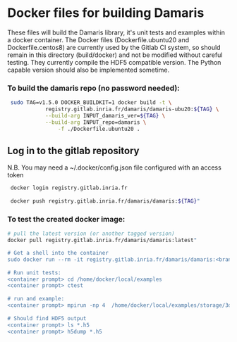 # Docker files for building Damaris
These files will build the Damaris library, it's unit tests and examples within a docker container.
The Docker files (Dockerfile.ubuntu20 and Dockerfile.centos8) are currently used by the Gitlab CI system,
so should remain in this directory (build/docker) and not be modified without careful testing.
They currently compile the HDF5 compatible  version. The Python capable version should also be implemented sometime.

### To build the damaris repo (no password needed):
```bash
 sudo TAG=v1.5.0 DOCKER_BUILDKIT=1 docker build -t \
            registry.gitlab.inria.fr/damaris/damaris-ubu20:${TAG} \
            --build-arg INPUT_damaris_ver=${TAG} \
            --build-arg INPUT_repo=damaris \
                -f ./Dockerfile.ubuntu20 .
```


## Log in to the gitlab repository 
 N.B. You may need a ~/.docker/config.json file configured with an access token
```bash
 docker login registry.gitlab.inria.fr
 
 docker push registry.gitlab.inria.fr/damaris/damaris:${TAG}"
```

### To test the created docker image:
```bash
# pull the latest version (or another tagged version)
docker pull registry.gitlab.inria.fr/damaris/damaris:latest"

# Get a shell into the container
sudo docker run --rm -it registry.gitlab.inria.fr/damaris/damaris:<branch> /bin/bash
 
# Run unit tests:
<container prompt> cd /home/docker/local/examples
<container prompt> ctest
 
# run and example:
<container prompt> mpirun -np 4  /home/docker/local/examples/storage/3dmesh /home/docker/local/examples/storage/3dmesh.xml [-v] [-r]
 
# Should find HDF5 output
<container prompt> ls *.h5
<container prompt> h5dump *.h5
```